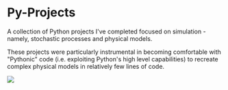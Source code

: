 # Py-Projects

A collection of Python projects I've completed focused on simulation - namely, stochastic processes and physical models.

These projects were particularly instrumental in becoming comfortable with "Pythonic" code (i.e. exploiting Python's high level capabilities) to recreate complex physical models in relatively few lines of code. 


<img src="https://i.imgur.com/NgzaZuO.jpg">


